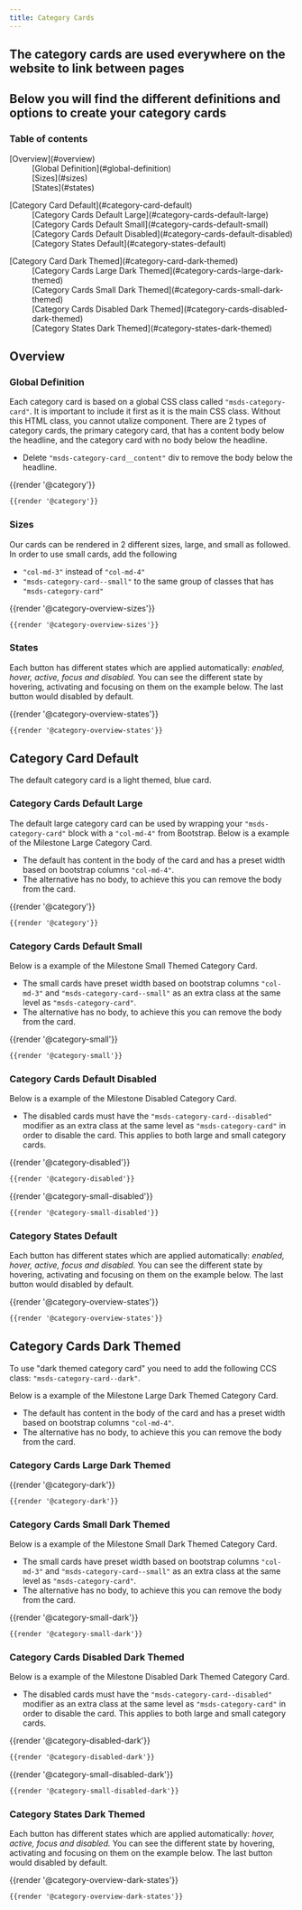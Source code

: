 ```yaml
---
title: Category Cards
---
```


## The category cards are used everywhere on the website to link between pages
## Below you will find the different definitions and options to create your category cards

### Table of contents
<div class="row">
    <div class="col-4">
        <dl>
            <dt>[Overview](#overview)</dt>
            <dd>[Global Definition](#global-definition)</dd>
            <dd>[Sizes](#sizes)</dd>
            <dd>[States](#states)</dd>
        </dl>
          <dl>
            <dt>[Category Card Default](#category-card-default)</dt>
            <dd>[Category Cards Default Large](#category-cards-default-large)</dd>
            <dd>[Category Cards Default Small](#category-cards-default-small)</dd>
            <dd>[Category Cards Default Disabled](#category-cards-default-disabled)</dd>
            <dd>[Category States Default](#category-states-default)</dd>
        </dl>
        <dl>
            <dt>[Category Card Dark Themed](#category-card-dark-themed)</dt>
            <dd>[Category Cards Large Dark Themed](#category-cards-large-dark-themed)</dd>
            <dd>[Category Cards Small Dark Themed](#category-cards-small-dark-themed)</dd>
            <dd>[Category Cards Disabled Dark Themed](#category-cards-disabled-dark-themed)</dd>
            <dd>[Category States Dark Themed](#category-states-dark-themed)</dd>
        </dl>
    </div>
</div>

## Overview
### Global Definition
Each category card is based on a global CSS class called <code>"msds-category-card"</code>. It is important to include it first as it is the main CSS class. Without this HTML class, you cannot utalize component. 
There are 2 types of category cards, the primary category card, that has a content body below the headline, and the category card with no body below the headline.  
- Delete <code>"msds-category-card__content"</code> div to remove the body below the headline.

<div class="element-preview">
  <div class="element-preview__inner">{{render '@category'}}</div>
</div>

```html
{{render '@category'}}
```

### Sizes
Our cards can be rendered in 2 different sizes, large, and small as followed. In order to use small cards, add the following
- <code>"col-md-3"</code> instead of <code>"col-md-4"</code>
- <code>"msds-category-card\--small"</code> to the same group of classes that has <code>"msds-category-card"</code>

<div class="element-preview">
  <div class="element-preview__inner">{{render '@category-overview-sizes'}}</div>
</div>

```html
{{render '@category-overview-sizes'}}
```

### States
Each button has different states which are applied automatically: <i>enabled, hover, active, focus and disabled.</i>
You can see the different state by hovering, activating and focusing on them on the example below. The last button would disabled by default.

<div class="element-preview">
  <div class="element-preview__inner">{{render '@category-overview-states'}}</div>
</div>

```html
{{render '@category-overview-states'}}
```

## Category Card Default
The default category card is a light themed, blue card.

### Category Cards Default Large 
The default large category card can be used by wrapping your <code>"msds-category-card"</code> block with a <code>"col-md-4"</code> from Bootstrap.
Below is a example of the Milestone Large Category Card. 
- The default has content in the body of the card and has a preset width based on bootstrap columns <code>"col-md-4"</code>.
- The alternative has no body, to achieve this you can remove the body from the card.

<div class="element-preview">
  <div class="element-preview__inner">{{render '@category'}}</div>
</div>

```html
{{render '@category'}}
```

### Category Cards Default Small
Below is a example of the Milestone Small Themed Category Card. 
- The small cards have preset width based on bootstrap columns <code>"col-md-3"</code> and <code>"msds-category-card--small"</code> as an extra class at the same level as <code>"msds-category-card"</code>.
- The alternative has no body, to achieve this you can remove the body from the card.

<div class="element-preview">
  <div class="element-preview__inner">{{render '@category-small'}}</div>
</div>

```html
{{render '@category-small'}}
```

### Category Cards Default Disabled
Below is a example of the Milestone Disabled Category Card. 
- The disabled cards must have the <code>"msds-category-card\--disabled"</code> modifier as an extra class at the same level as <code>"msds-category-card"</code> in order to disable the card. This applies to both large and small category cards.

<div class="element-preview">
  <div class="element-preview__inner">{{render '@category-disabled'}}</div>
</div>

```html
{{render '@category-disabled'}}
```
<div class="element-preview">
  <div class="element-preview__inner">{{render '@category-small-disabled'}}</div>
</div>

```html
{{render '@category-small-disabled'}}
```

### Category States Default
Each button has different states which are applied automatically: <i>enabled, hover, active, focus and disabled.</i>
You can see the different state by hovering, activating and focusing on them on the example below. The last button would disabled by default.

<div class="element-preview">
  <div class="element-preview__inner">{{render '@category-overview-states'}}</div>
</div>

```html
{{render '@category-overview-states'}}
```

## Category Cards Dark Themed
To use "dark themed category card" you need to add the following CCS class: <code>"msds-category-card\--dark"</code>. 

Below is a example of the Milestone Large Dark Themed Category Card. 
- The default has content in the body of the card and has a preset width based on bootstrap columns <code>"col-md-4"</code>.
- The alternative has no body, to achieve this you can remove the body from the card.

### Category Cards Large Dark Themed
<div class="element-preview-dark">
  <div class="element-preview__inner">{{render '@category-dark'}}</div>
</div>

```html
{{render '@category-dark'}}
```

### Category Cards Small Dark Themed
Below is a example of the Milestone Small Dark Themed Category Card. 
- The small cards have preset width based on bootstrap columns <code>"col-md-3"</code> and <code>"msds-category-card--small"</code> as an extra class at the same level as <code>"msds-category-card"</code>.
- The alternative has no body, to achieve this you can remove the body from the card.

<div class="element-preview-dark">
  <div class="element-preview__inner">{{render '@category-small-dark'}}</div>
</div>

```html
{{render '@category-small-dark'}}
```

### Category Cards Disabled Dark Themed
Below is a example of the Milestone Disabled Dark Themed Category Card. 
- The disabled cards must have the <code>"msds-category-card\--disabled"</code> modifier as an extra class at the same level as <code>"msds-category-card"</code> in order to disable the card. This applies to both large and small category cards.

<div class="element-preview-dark">
  <div class="element-preview__inner">{{render '@category-disabled-dark'}}</div>
</div>

```html
{{render '@category-disabled-dark'}}
```
<div class="element-preview-dark">
  <div class="element-preview__inner">{{render '@category-small-disabled-dark'}}</div>
</div>

```html
{{render '@category-small-disabled-dark'}}
```

### Category States Dark Themed
Each button has different states which are applied automatically: <i>hover, active, focus and disabled.</i>
You can see the different state by hovering, activating and focusing on them on the example below. The last button would disabled by default.

<div class="element-preview-dark">
  <div class="element-preview__inner">{{render '@category-overview-dark-states'}}</div>
</div>

```html
{{render '@category-overview-dark-states'}}
```
